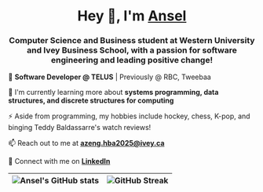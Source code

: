 <h1 align="center">Hey 👋, I'm <a href="https://www.anselzeng.me/">Ansel</a></h1>

<h3 align="center">Computer Science and Business student at Western University and Ivey Business School, with a passion for software engineering and leading positive change!</h3>

🏢 **Software Developer @ TELUS** | Previously @ RBC, Tweebaa

🌱 I'm currently learning more about **systems programming, data structures, and discrete structures for computing**

⚡️ Aside from programming, my hobbies include hockey, chess, K-pop, and binging Teddy Baldassarre's watch reviews!

📫 Reach out to me at **azeng.hba2025@ivey.ca**

💼 Connect with me on **[LinkedIn](https://www.linkedin.com/in/anselzeng/)**

|![Ansel's GitHub stats](https://github-readme-stats.vercel.app/api?username=anselzeng&include_all_commits=true&show_icons=true&theme=onedark)|![GitHub Streak](https://streak-stats.demolab.com?user=anselzeng&background=282C34&stroke=E4E2E2&ring=E4BF7A&fire=E4BF7A&currStreakNum=DF6D74&border=E4E2E2&currStreakLabel=E4BF7A&sideNums=DF6D74&sideLabels=DF6D74&dates=8EB573)|
|-|-|
